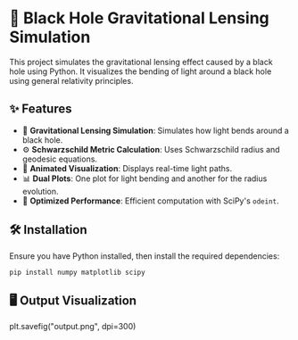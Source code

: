 # 🌌 Black Hole Gravitational Lensing Simulation

This project simulates the gravitational lensing effect caused by a black hole using Python. It visualizes the bending of light around a black hole using general relativity principles.

## ✨ Features

- 📡 **Gravitational Lensing Simulation**: Simulates how light bends around a black hole.
- ⚙️ **Schwarzschild Metric Calculation**: Uses Schwarzschild radius and geodesic equations.
- 🎥 **Animated Visualization**: Displays real-time light paths.
- 📊 **Dual Plots**: One plot for light bending and another for the radius evolution.
- 🚀 **Optimized Performance**: Efficient computation with SciPy's `odeint`.

## 🛠 Installation

Ensure you have Python installed, then install the required dependencies:

`pip install numpy matplotlib scipy`

## 🖥 Output Visualization
plt.savefig("output.png", dpi=300)